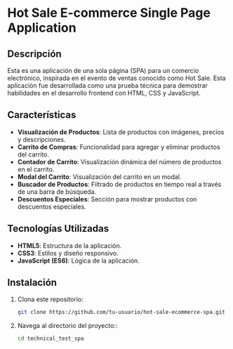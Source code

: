 # Hot Sale E-commerce Single Page Application

## Descripción

Esta es una aplicación de una sola página (SPA) para un comercio electrónico, inspirada en el evento de ventas conocido como Hot Sale. Esta aplicación fue desarrollada como una prueba técnica para demostrar habilidades en el desarrollo frontend con HTML, CSS y JavaScript.

## Características

- **Visualización de Productos**: Lista de productos con imágenes, precios y descripciones.
- **Carrito de Compras**: Funcionalidad para agregar y eliminar productos del carrito.
- **Contador de Carrito**: Visualización dinámica del número de productos en el carrito.
- **Modal del Carrito**: Visualización del carrito en un modal.
- **Buscador de Productos**: Filtrado de productos en tiempo real a través de una barra de búsqueda.
- **Descuentos Especiales**: Sección para mostrar productos con descuentos especiales.

## Tecnologías Utilizadas

- **HTML5**: Estructura de la aplicación.
- **CSS3**: Estilos y diseño responsivo.
- **JavaScript (ES6)**: Lógica de la aplicación.

## Instalación

1. Clona este repositorio:
   ```bash
   git clone https://github.com/tu-usuario/hot-sale-ecommerce-spa.git
2. Navega al directorio del proyecto::
   ```bash
   cd technical_test_spa
